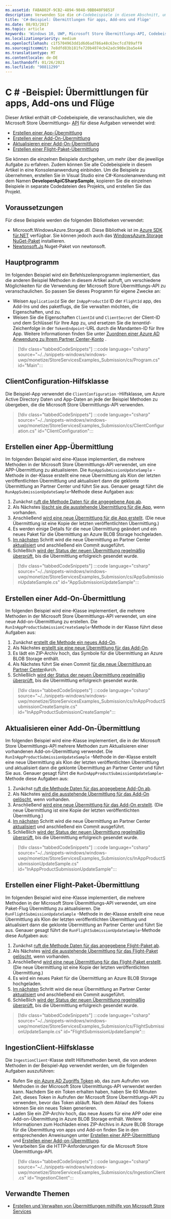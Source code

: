 ```yaml
---
ms.assetid: FABA802F-9CB2-4894-9848-9BB040F9851F
description: Verwenden Sie die c#-Codebeispiele in diesem Abschnitt, um weitere Informationen zur Verwendung der Microsoft Store Übermittlungs-API zu erhalten.
title: 'C#-Beispiel: Übermittlungen für apps, Add-ons und Flüge'
ms.date: 08/03/2017
ms.topic: article
keywords: 'Windows 10, UWP, Microsoft Store Übermittlungs-API, Codebeispiele, C #'
ms.localizationpriority: medium
ms.openlocfilehash: c1f5704963dd1d6d6ad786a48c63ecfcd789aff9
ms.sourcegitcommit: 7e8dfd83b181fe720b4074cb42adc908e1ba5e44
ms.translationtype: MT
ms.contentlocale: de-DE
ms.lasthandoff: 01/26/2021
ms.locfileid: "98811299"
---
```

# <a name="c-sample-submissions-for-apps-add-ons-and-flights"></a>C \# -Beispiel: Übermittlungen für apps, Add-ons und Flüge

Dieser Artikel enthält c#-Codebeispiele, die veranschaulichen, wie die Microsoft Store Übermittlungs- [API](create-and-manage-submissions-using-windows-store-services.md) für diese Aufgaben verwendet wird:

* [Erstellen einer App-Übermittlung](#create-app-submission)
* [Erstellen einer Add-On-Übermittlung](#create-add-on-submission)
* [Aktualisieren einer Add-On-Übermittlung](#update-add-on-submission)
* [Erstellen einer Flight-Paket-Übermittlung](#create-flight-submission)

Sie können die einzelnen Beispiele durchgehen, um mehr über die jeweilige Aufgabe zu erfahren. Zudem können Sie alle Codebeispiele in diesem Artikel in eine Konsolenanwendung einbinden. Um die Beispiele zu übernehmen, erstellen Sie in Visual Studio eine C#-Konsolenanwendung mit dem Namen **DeveloperApiCSharpSample**, kopieren Sie die einzelnen Beispiele in separate Codedateien des Projekts, und erstellen Sie das Projekt.

## <a name="prerequisites"></a>Voraussetzungen

Für diese Beispiele werden die folgenden Bibliotheken verwendet:

* Microsoft.WindowsAzure.Storage.dll. Diese Bibliothek ist im [Azure SDK für.NET](https://azure.microsoft.com/downloads/) verfügbar. Sie können jedoch auch das [WindowsAzure.Storage NuGet-Paket](https://www.nuget.org/packages/WindowsAzure.Storage) installieren.
* [Newtonsoft.Js](https://www.newtonsoft.com/json) Nuget-Paket von newtonsoft.

## <a name="main-program"></a>Hauptprogramm

Im folgenden Beispiel wird ein Befehlszeilenprogramm implementiert, das die anderen Beispiel Methoden in diesem Artikel aufruft, um verschiedene Möglichkeiten für die Verwendung der Microsoft Store Übermittlungs-API zu veranschaulichen. So passen Sie dieses Programm für eigene Zwecke an:

* Weisen ```ApplicationId``` Sie der ```InAppProductId``` ID der ```FlightId``` app, des Add-Ins und des paketflugs, die Sie verwalten möchten, die Eigenschaften, und zu.
* Weisen Sie die Eigenschaften ```ClientId``` und ```ClientSecret``` der Client-ID und dem Schlüssel für Ihre App zu, und ersetzen Sie die *tenantid*-Zeichenfolge in der ```TokenEndpoint```-URL durch die Mandanten-ID für Ihre App. Weitere Informationen finden Sie unter [Zuordnen einer Azure AD Anwendung zu Ihrem Partner Center-Konto](create-and-manage-submissions-using-windows-store-services.md#how-to-associate-an-azure-ad-application-with-your-partner-center-account) .

> [!div class="tabbedCodeSnippets"]
:::code language="csharp" source="~/../snippets-windows/windows-uwp/monetize/StoreServicesExamples_Submission/cs/Program.cs" id="Main":::

<span id="clientconfiguration" />

## <a name="clientconfiguration-helper-class"></a>ClientConfiguration-Hilfsklasse

Die Beispiel-App verwendet die ```ClientConfiguration``` -Hilfsklasse, um Azure Active Directory Daten und App-Daten an jede der Beispiel Methoden zu übergeben, die die Microsoft Store Übermittlungs-API verwenden.

> [!div class="tabbedCodeSnippets"]
:::code language="csharp" source="~/../snippets-windows/windows-uwp/monetize/StoreServicesExamples_Submission/cs/ClientConfiguration.cs" id="ClientConfiguration":::

<span id="create-app-submission" />

## <a name="create-an-app-submission"></a>Erstellen einer App-Übermittlung

Im folgenden Beispiel wird eine-Klasse implementiert, die mehrere Methoden in der Microsoft Store Übermittlungs-API verwendet, um eine APP-Übermittlung zu aktualisieren. Die ```RunAppSubmissionUpdateSample``` -Methode in der-Klasse erstellt eine neue Übermittlung als Klon der letzten veröffentlichten Übermittlung und aktualisiert dann die geklonte Übermittlung an Partner Center und führt Sie aus. Genauer gesagt führt die ```RunAppSubmissionUpdateSample```-Methode diese Aufgaben aus:

1. Zunächst [ruft die Methode Daten für die angegebene App ab](get-an-app.md).
2. Als Nächstes [löscht sie die ausstehende Übermittlung für die App](delete-an-app-submission.md), wenn vorhanden.
3. Anschließend [wird eine neue Übermittlung für die App erstellt](create-an-app-submission.md). (Die neue Übermittlung ist eine Kopie der letzten veröffentlichten Übermittlung.)
4. Es werden einige Details für die neue Übermittlung geändert und ein neues Paket für die Übermittlung an Azure BLOB Storage hochgeladen.
5. [Im nächsten](commit-an-app-submission.md) Schritt wird die neue Übermittlung an Partner Center [aktualisiert](update-an-app-submission.md) und anschließend ein Commit ausgeführt.
6. Schließlich [wird der Status der neuen Übermittlung regelmäßig überprüft](get-status-for-an-app-submission.md), bis die Übermittlung erfolgreich gesendet wurde.

> [!div class="tabbedCodeSnippets"]
:::code language="csharp" source="~/../snippets-windows/windows-uwp/monetize/StoreServicesExamples_Submission/cs/AppSubmissionUpdateSample.cs" id="AppSubmissionUpdateSample":::

<span id="create-add-on-submission" />

## <a name="create-an-add-on-submission"></a>Erstellen einer Add-On-Übermittlung

Im folgenden Beispiel wird eine-Klasse implementiert, die mehrere Methoden in der Microsoft Store Übermittlungs-API verwendet, um eine neue Add-on-Übermittlung zu erstellen. Die ```RunInAppProductSubmissionCreateSample```-Methode in der Klasse führt diese Aufgaben aus:

1. Zunächst [erstellt die Methode ein neues Add-On](create-an-add-on.md).
2. Als Nächstes [erstellt sie eine neue Übermittlung für das Add-On](create-an-add-on-submission.md).
3. Es lädt ein ZIP-Archiv hoch, das Symbole für die Übermittlung an Azure BLOB Storage enthält.
4. Als Nächstes führt Sie einen Commit [für die neue Übermittlung an Partner Center](commit-an-add-on-submission.md)durch.
5. Schließlich [wird der Status der neuen Übermittlung regelmäßig überprüft](get-status-for-an-add-on-submission.md), bis die Übermittlung erfolgreich gesendet wurde.

> [!div class="tabbedCodeSnippets"]
:::code language="csharp" source="~/../snippets-windows/windows-uwp/monetize/StoreServicesExamples_Submission/cs/InAppProductSubmissionCreateSample.cs" id="InAppProductSubmissionCreateSample":::

<span id="update-add-on-submission" />

## <a name="update-an-add-on-submission"></a>Aktualisieren einer Add-On-Übermittlung

Im folgenden Beispiel wird eine-Klasse implementiert, die in der Microsoft Store Übermittlungs-API mehrere Methoden zum Aktualisieren einer vorhandenen Add-on-Übermittlung verwendet. Die ```RunInAppProductSubmissionUpdateSample``` -Methode in der-Klasse erstellt eine neue Übermittlung als Klon der letzten veröffentlichten Übermittlung und aktualisiert dann die geklonte Übermittlung an Partner Center und führt Sie aus. Genauer gesagt führt die ```RunInAppProductSubmissionUpdateSample```-Methode diese Aufgaben aus:

1. Zunächst [ruft die Methode Daten für das angegebene Add-On ab](get-an-add-on.md).
2. Als Nächstes [wird die ausstehende Übermittlung für das Add-On gelöscht](delete-an-add-on-submission.md), wenn vorhanden.
3. Anschließend [wird eine neue Übermittlung für das Add-On erstellt](create-an-add-on-submission.md). (Die neue Übermittlung ist eine Kopie der letzten veröffentlichten Übermittlung.)
5. [Im nächsten](commit-an-add-on-submission.md) Schritt wird die neue Übermittlung an Partner Center [aktualisiert](update-an-add-on-submission.md) und anschließend ein Commit ausgeführt.
6. Schließlich [wird der Status der neuen Übermittlung regelmäßig überprüft](get-status-for-an-add-on-submission.md), bis die Übermittlung erfolgreich gesendet wurde.

> [!div class="tabbedCodeSnippets"]
:::code language="csharp" source="~/../snippets-windows/windows-uwp/monetize/StoreServicesExamples_Submission/cs/InAppProductSubmissionUpdateSample.cs" id="InAppProductSubmissionUpdateSample":::

<span id="create-flight-submission" />

## <a name="create-a-package-flight-submission"></a>Erstellen einer Flight-Paket-Übermittlung

Im folgenden Beispiel wird eine-Klasse implementiert, die mehrere Methoden in der Microsoft Store Übermittlungs-API verwendet, um eine Paket-Flug Übermittlung zu aktualisieren. Die ```RunFlightSubmissionUpdateSample``` -Methode in der-Klasse erstellt eine neue Übermittlung als Klon der letzten veröffentlichten Übermittlung und aktualisiert dann die geklonte Übermittlung an Partner Center und führt Sie aus. Genauer gesagt führt die ```RunFlightSubmissionUpdateSample```-Methode diese Aufgaben aus:

1. Zunächst [ruft die Methode Daten für das angegebene Flight-Paket ab](get-a-flight.md).
2. Als Nächstes [wird die ausstehende Übermittlung für das Flight-Paket gelöscht](delete-a-flight-submission.md), wenn vorhanden.
3. Anschließend [wird eine neue Übermittlung für das Flight-Paket erstellt](create-a-flight-submission.md). (Die neue Übermittlung ist eine Kopie der letzten veröffentlichten Übermittlung.)
4. Es wird ein neues Paket für die Übermittlung an Azure BLOB Storage hochgeladen.
5. [Im nächsten](commit-a-flight-submission.md) Schritt wird die neue Übermittlung an Partner Center [aktualisiert](update-a-flight-submission.md) und anschließend ein Commit ausgeführt.
6. Schließlich [wird der Status der neuen Übermittlung regelmäßig überprüft](get-status-for-a-flight-submission.md), bis die Übermittlung erfolgreich gesendet wurde.

> [!div class="tabbedCodeSnippets"]
:::code language="csharp" source="~/../snippets-windows/windows-uwp/monetize/StoreServicesExamples_Submission/cs/FlightSubmissionUpdateSample.cs" id="FlightSubmissionUpdateSample":::

<span id="ingestionclient" />

## <a name="ingestionclient-helper-class"></a>IngestionClient-Hilfsklasse

Die ```IngestionClient```-Klasse stellt Hilfsmethoden bereit, die von anderen Methoden in der Beispiel-App verwendet werden, um die folgenden Aufgaben auszuführen:

* Rufen Sie [ein Azure AD Zugriffs Token](create-and-manage-submissions-using-windows-store-services.md#obtain-an-azure-ad-access-token) ab, das zum Aufrufen von Methoden in der Microsoft Store Übermittlungs-API verwendet werden kann. Nachdem Sie ein Token erhalten haben, haben Sie 60 Minuten Zeit, dieses Token in Aufrufen der Microsoft Store Übermittlungs-API zu verwenden, bevor das Token abläuft. Nach dem Ablauf des Tokens können Sie ein neues Token generieren.
* Laden Sie ein ZIP-Archiv hoch, das neue Assets für eine APP oder eine Add-on-Übermittlung in Azure BLOB Storage enthält. Weitere Informationen zum Hochladen eines ZIP-Archivs in Azure BLOB Storage für die Übermittlung von apps und Add-on finden Sie in den entsprechenden Anweisungen unter [Erstellen einer APP-Übermittlung](manage-app-submissions.md#create-an-app-submission) und [Erstellen einer Add-on-Übermittlung](manage-add-on-submissions.md#create-an-add-on-submission).
* Verarbeiten Sie die HTTP-Anforderungen für die Microsoft Store Übermittlungs-API.

> [!div class="tabbedCodeSnippets"]
:::code language="csharp" source="~/../snippets-windows/windows-uwp/monetize/StoreServicesExamples_Submission/cs/IngestionClient.cs" id="IngestionClient":::

## <a name="related-topics"></a>Verwandte Themen

* [Erstellen und Verwalten von Übermittlungen mithilfe von Microsoft Store Services](create-and-manage-submissions-using-windows-store-services.md)
